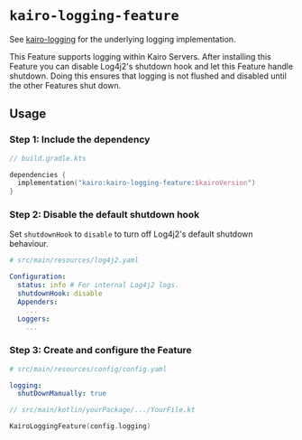 # `kairo-logging-feature`

See [kairo-logging](/kairo-logging/) for the underlying logging implementation.

This Feature supports logging within Kairo Servers.
After installing this Feature you can disable Log4j2's shutdown hook
and let this Feature handle shutdown.
Doing this ensures that logging is not flushed and disabled until the other Features shut down.

## Usage

### Step 1: Include the dependency

```kotlin
// build.gradle.kts

dependencies {
  implementation("kairo:kairo-logging-feature:$kairoVersion")
}
```

### Step 2: Disable the default shutdown hook

Set `shutdownHook` to `disable` to turn off Log4j2's default shutdown behaviour.

```yaml
# src/main/resources/log4j2.yaml

Configuration:
  status: info # For internal Log4j2 logs.
  shutdownHook: disable
  Appenders:
    ...
  Loggers:
    ...
```

### Step 3: Create and configure the Feature

```yaml
# src/main/resources/config/config.yaml

logging:
  shutDownManually: true
```

```kotlin
// src/main/kotlin/yourPackage/.../YourFile.kt

KairoLoggingFeature(config.logging)
```
